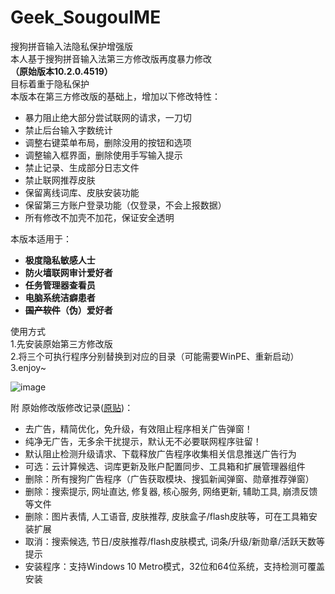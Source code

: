 # Geek_SougouIME
搜狗拼音输入法隐私保护增强版  
本人基于搜狗拼音输入法第三方修改版再度暴力修改  
**（原始版本10.2.0.4519）**  
目标着重于隐私保护  
本版本在第三方修改版的基础上，增加以下修改特性：
* 暴力阻止绝大部分尝试联网的请求，一刀切
* 禁止后台输入字数统计
* 调整右键菜单布局，删除没用的按钮和选项
* 调整输入框界面，删除使用手写输入提示
* 禁止记录、生成部分日志文件
* 禁止联网推荐皮肤
* 保留离线词库、皮肤安装功能
* 保留第三方账户登录功能（仅登录，不会上报数据）
* 所有修改不加壳不加花，保证安全透明

本版本适用于：  
 - **极度隐私敏感人士**
 - **防火墙联网审计爱好者**
 - **任务管理器查看员**
 - **电脑系统洁癖患者**
 - **~~国产软件~~（伪）爱好者**
 
使用方式  
1.先安装原始第三方修改版  
2.将三个可执行程序分别替换到对应的目录（可能需要WinPE、重新启动）  
3.enjoy~

![image](https://user-images.githubusercontent.com/43743875/115141145-61587a80-a06d-11eb-874b-51d307af597d.png)

附 原始修改版修改记录([原贴](https://www.423down.com/587.html))：  
* 去广告，精简优化，免升级，有效阻止程序相关广告弹窗！
* 纯净无广告，无多余干扰提示，默认无不必要联网程序驻留！
* 默认阻止检测升级请求、下载释放广告程序收集相关信息推送广告行为
* 可选：云计算候选、词库更新及账户配置同步、工具箱和扩展管理器组件
* 删除：所有搜狗广告程序（广告获取模块、搜狐新闻弹窗、勋章推荐弹窗）
* 删除：搜索提示, 网址直达, 修复器, 核心服务, 网络更新, 辅助工具, 崩溃反馈等文件
* 删除：图片表情, 人工语音, 皮肤推荐, 皮肤盒子/flash皮肤等，可在工具箱安装扩展
* 取消：搜索候选, 节日/皮肤推荐/flash皮肤模式, 词条/升级/新勋章/活跃天数等提示
* 安装程序：支持Windows 10 Metro模式，32位和64位系统，支持检测可覆盖安装
